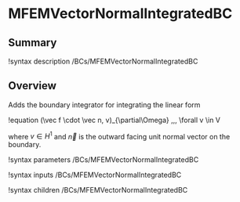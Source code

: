 # MFEMVectorNormalIntegratedBC

## Summary

!syntax description /BCs/MFEMVectorNormalIntegratedBC

## Overview

Adds the boundary integrator for integrating the linear form

!equation
(\vec f \cdot \vec n, v)_{\partial\Omega} \,\,\, \forall v \in V

where $v \in H^1$ and $\vec n$ is the outward facing unit normal vector on the boundary.

!syntax parameters /BCs/MFEMVectorNormalIntegratedBC

!syntax inputs /BCs/MFEMVectorNormalIntegratedBC

!syntax children /BCs/MFEMVectorNormalIntegratedBC
